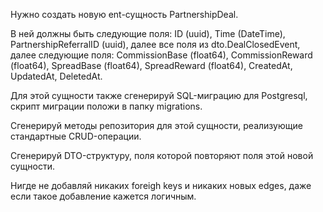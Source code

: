 Нужно создать новую ent-сущность PartnershipDeal.

В ней должны быть следующие поля: 
ID (uuid), Time (DateTime), PartnershipReferralID (uuid), 
далее все поля из dto.DealClosedEvent,
далее следующие поля:
CommissionBase (float64),
CommissionReward (float64),
SpreadBase (float64),
SpreadReward (float64),
CreatedAt, UpdatedAt, DeletedAt.

Для этой сущности также сгенерируй SQL-миграцию для Postgresql, скрипт миграции
положи в папку migrations.

Сгенерируй методы репозитория для этой сущности, реализующие стандартные
CRUD-операции.

Сгенерируй DTO-структуру, поля которой повторяют поля этой новой сущности.

Нигде не добавляй никаких foreigh keys и никаких новых edges, 
даже если такое добавление кажется логичным.